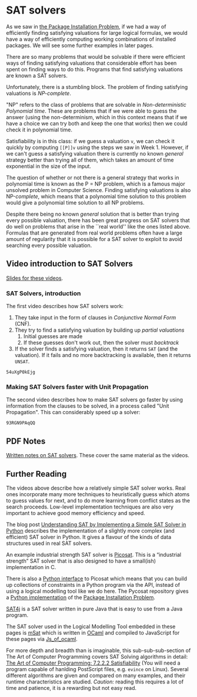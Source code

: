 # SAT solvers

As we saw in [the Package Installation Problem](packages.html), if we had a way of efficiently finding satisfying valuations for large logical formulas, we would have a way of efficiently computing working combinations of installed packages. We will see some further examples in later pages.

There are so many problems that would be solvable if there were efficient ways of finding satisfying valuations that considerable effort has been spent on finding ways to do this. Programs that find satisfying valuations are known a SAT solvers.

Unfortunately, there is a stumbling block. The problem of finding satisfying valuations is *NP-complete*.

"NP" refers to the class of problems that are solvable in *Non-deterministic Polynomial time*. These are problems that if we were able to guess the answer (using the non-determinism, which in this context means that if we have a choice we can try both and keep the one that works) then we could check it in polynomial time.

Satisfiability is in this class: if we guess a valuation `v`, we can check it quickly by computing `[[P]]v` using the steps we saw in Week 1.  However, if we can't guess a satisfying valuation there is currently no known *general* strategy better than trying all of them, which takes an amount of time exponential in the size of the input.

The question of whether or not there is a general strategy that works in polynomial time is known as the P = NP problem, which is a famous major unsolved problem in Computer Science. Finding satisfying valuations is also NP-*complete*, which means that a polynomial time solution to this problem would give a polynomial time solution to all NP problems.

Despite there being no known *general* solution that is better than trying every possible valuation, there has been great progress on SAT solvers that do well on problems that arise in the ``real world'' like the ones listed above. Formulas that are generated from real world problems often have a large amount of regularity that it is possible for a SAT solver to exploit to avoid searching every possible valuation.

## Video introduction to SAT Solvers

[Slides for these videos](week02-slides.pdf).

### SAT Solvers, introduction

The first video describes how SAT solvers work:

1. They take input in the form of clauses in *Conjunctive Normal Form* (CNF).
2. They try to find a satisfying valuation by building up *partial valuations*
   1. Initial guesses are made
   2. If these guesses don't work out, then the solver must *backtrack*
3. If the solver finds a satisfying valuation, then it returns `SAT` (and the valuation). If it fails and no more backtracking is available, then it returns `UNSAT`.

```youtube
54uXgP0kEjg
```

### Making SAT Solvers faster with Unit Propagation

The second video describes how to make SAT solvers go faster by using information from the clauses to be solved, in a process called "Unit Propagation". This can considerably speed up a solver:

```youtube
93RGN9PAqQQ
```

## PDF Notes

[Written notes on SAT solvers](sat-solver-notes.pdf). These cover the same material as the videos.

## Further Reading

The videos above describe how a relatively simple SAT solver works. Real ones incorporate many more techniques to heuristically guess which atoms to guess values for next, and to do more learning from conflict states as the search proceeds. Low-level implementation techniques are also very important to achieve good memory efficiency and speed.

The blog post [Understanding SAT by Implementing a Simple SAT Solver in Python](https://sahandsaba.com/understanding-sat-by-implementing-a-simple-sat-solver-in-python.html) describes the implementation of a slightly more complex (and efficient) SAT solver in Python. It gives a flavour of the kinds of data structures used in real SAT solvers.

An example industrial strength SAT solver is [Picosat](http://fmv.jku.at/picosat/). This is a “industrial strength” SAT solver that is also designed to have a small(ish) implementation in C.

There is also a [Python interface](https://github.com/ContinuumIO/pycosat) to Picosat which means that you can build up collections of constraints in a Python program via the API, instead of using a logical modelling tool like we do here. The Pycosat repository gives a [Python implementation](https://github.com/ContinuumIO/pycosat/blob/master/examples/opium.py) of the [Package Installation Problem](packages.html).

[SAT4j](http://sat4j.org/) is a SAT solver written in pure Java that is easy to use from a Java program.

The SAT solver used in the Logical Modelling Tool embedded in these pages is [mSat](https://github.com/Gbury/mSAT) which is written in [OCaml](https://ocaml.org) and compiled to JavaScript for these pages via [Js\_of\_ocaml](https://ocsigen.org/js_of_ocaml/latest/manual/overview).

For more depth and breadth than is imaginable, this sub-sub-sub-section of The Art of Computer Programming covers SAT Solving algorithms in detail: [The Art of Computer Programming: 7.2.2.2 Satisfiability](https://cs.stanford.edu/~knuth/fasc6a.ps.gz) (You will need a program capable of hanlding PostScript files, e.g. `evince` on Linux). Several different algorithms are given and compared on many examples, and their runtime characteristics are studied. *Caution:* reading this requires a lot of time and patience, it is a rewarding but not easy read.
